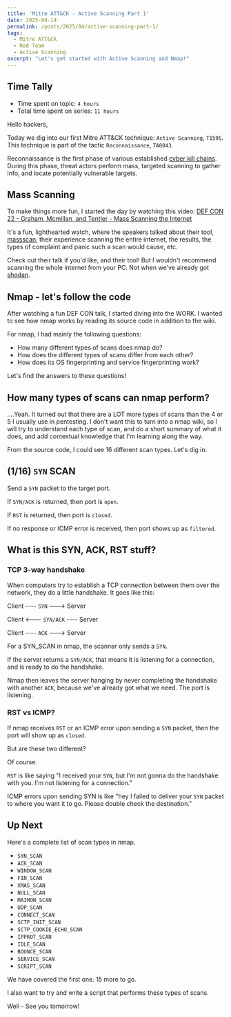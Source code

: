 ```yaml
---
title: 'Mitre ATT&CK - Active Scanning Part 1'
date: 2025-04-14
permalink: /posts/2025/04/active-scanning-part-1/
tags:
  - Mitre ATT&CK
  - Red Team
  - Active Scanning
excerpt: "Let's get started with Active Scanning and Nmap!"
---
```


## Time Tally

- Time spent on topic: `4 hours`
- Total time spent on series: `11 hours`

Hello hackers,

Today we dig into our first Mitre ATT&CK technique: `Active Scanning`, `T1595`. This technique is part of the tactic `Reconnaissance`, `TA0043`.

Reconnaissance is the first phase of various established [cyber kill chains](https://www.lockheedmartin.com/en-us/capabilities/cyber/cyber-kill-chain.html). During this phase, threat actors perform mass, targeted scanning to gather info, and locate potentially vulnerable targets. 
## Mass Scanning

To make things more fun, I started the day by watching this video: [DEF CON 22 - Graham, Mcmillan, and Tentler - Mass Scanning the Internet](https://youtu.be/nX9JXI4l3-E?si=g7AzpHQiTSo4NbQH)

It's a fun, lighthearted watch, where the speakers talked about their tool, [massscan](https://github.com/robertdavidgraham/masscan), their experience scanning the entire internet, the results, the types of complaint and panic such a scan would cause, etc. 

Check out their talk if you'd like, and their tool! But I wouldn't recommend scanning the whole internet from your PC. Not when we've already got [shodan](https://www.shodan.io/).
## Nmap - let's follow the code

After watching a fun DEF CON talk, I started diving into the WORK. I wanted to see how nmap works by reading its source code in addition to the wiki.

For nmap, I had mainly the following questions:
- How many different types of scans does nmap do?
- How does the different types of scans differ from each other?
- How does its OS fingerprinting and service fingerprinting work?

Let's find the answers to these questions!
## How many types of scans can nmap perform?

....Yeah. It turned out that there are a LOT more types of scans than the 4 or 5 I usually use in pentesting. I don't want this to turn into a nmap wiki, so I will try to understand each type of scan, and do a short summary of what it does, and add contextual knowledge that I'm learning along the way.

From the source code, I could see 16 different scan types. Let's dig in.
## (1/16) `SYN` SCAN
 
 Send a `SYN` packet to the target port. 
 
 If `SYN/ACK` is returned, then port is `open`. 
 
 If `RST` is returned, then port is `closed`. 
 
 If no response or ICMP error is received, then port shows up as `filtered`.

## What is this SYN, ACK, RST stuff?

### TCP 3-way handshake

When computers try to establish a TCP connection between them over the network, they do a little handshake. It goes like this:

Client     ----   `SYN`   --->         Server

Client     <--- `SYN/ACK` ----      Server

Client     ----   `ACK`   --->         Server

For a SYN_SCAN in nmap, the scanner only sends a `SYN`. 

If the server returns a `SYN/ACK`, that means it is listening for a connection, and is ready to do the handshake.

Nmap then leaves the server hanging by never completing the handshake with another `ACK`, because we've already got what we need. The port is listening.

### RST vs ICMP? 

If nmap receives `RST` or an ICMP error upon sending a `SYN` packet, then the port will show up as `closed`.

But are these two different?

Of course.

`RST` is like saying "I received your `SYN`, but I'm not gonna do the handshake with you. I'm not listening for a connection."

ICMP errors upon sending SYN is like "hey I failed to deliver your `SYN` packet to where you want it to go. Please double check the destination."

## Up Next

Here's a complete list of scan types in nmap.
- `SYN_SCAN`
- `ACK_SCAN`
- `WINDOW_SCAN`
- `FIN_SCAN`
- `XMAS_SCAN`
- `NULL_SCAN`
- `MAIMON_SCAN`
- `UDP_SCAN`
- `CONNECT_SCAN`
- `SCTP_INIT_SCAN`
- `SCTP_COOKIE_ECHO_SCAN`
- `IPPROT_SCAN`
- `IDLE_SCAN`
- `BOUNCE_SCAN`
- `SERVICE_SCAN`
- `SCRIPT_SCAN`

We have covered the first one. 15 more to go.

I also want to try and write a script that performs these types of scans. 

Well - See you tomorrow!
